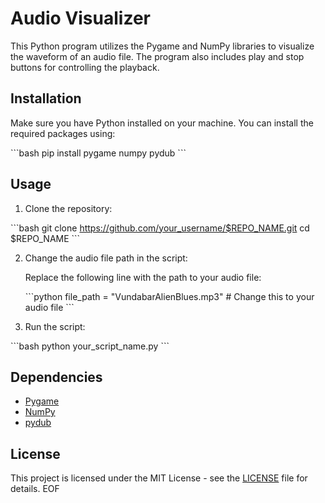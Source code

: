 # Audio Visualizer

This Python program utilizes the Pygame and NumPy libraries to visualize the waveform of an audio file. The program also includes play and stop buttons for controlling the playback.

## Installation

Make sure you have Python installed on your machine. You can install the required packages using:

\`\`\`bash
pip install pygame numpy pydub
\`\`\`

## Usage

1. Clone the repository:

\`\`\`bash
git clone https://github.com/your_username/$REPO_NAME.git
cd $REPO_NAME
\`\`\`

2. Change the audio file path in the script:

   Replace the following line with the path to your audio file:

   \`\`\`python
   file_path = "VundabarAlienBlues.mp3"  # Change this to your audio file
   \`\`\`

3. Run the script:

\`\`\`bash
python your_script_name.py
\`\`\`

## Dependencies

- [Pygame](https://www.pygame.org/)
- [NumPy](https://numpy.org/)
- [pydub](https://github.com/jiaaro/pydub)

## License

This project is licensed under the MIT License - see the [LICENSE](LICENSE) file for details.
EOF
